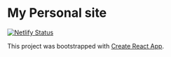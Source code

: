 # My Personal site

[![Netlify Status](https://api.netlify.com/api/v1/badges/c2b3e9d8-e149-4ec6-a10d-5b460c23a520/deploy-status)](https://app.netlify.com/sites/react-portfolio/deploys)

This project was bootstrapped with [Create React App](https://github.com/facebookincubator/create-react-app).
